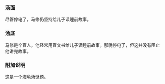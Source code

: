 
### 汤面

尽管停电了，马修仍坚持给儿子读睡前故事。

### 汤底

马修是个盲人，他经常用盲文书给儿子读睡前故事。那晚停电了，但这并没有阻止他讲完故事。

### 附加说明
这是一个海龟汤谜题。
